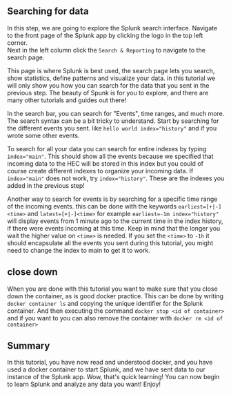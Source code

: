 ## Searching for data
In this step, we are going to explore the Splunk search interface. Navigate to the front page of the Splunk app by clicking the logo in the top left corner.  
Next in the left column click the ``Search & Reporting`` to navigate to the search page.  

This page is where Splunk is best used, the search page lets you search, show statistics, define patterns and visualize your data. in this tutorial we will only show you how you can search for the data that you sent in the previous step. The beauty of Spunk is for you to explore, and there are many other tutorials and guides out there!

In the search bar, you can search for "Events", time ranges, and much more. The search syntax can be a bit tricky to understand.
Start by searching for the different events you sent.
like `hello world index="history"` and if you wrote some other events.

To search for all your data you can search for entire indexes by typing `index="main"`. This should show all the events because we specified that incoming data to the HEC will be stored in this index but you could of course create different indexes to organize your incoming data. If `index="main"` does not work, try `index="history"`. These are the indexes you added in the previous step!

Another way to search for events is by searching for a specific time range of the incoming events. this can be done with the keywords `earliest=[+|-]<time>` and `latest=[+|-]<time>` for example `earliest=-1m index="history"` will display events from 1 minute ago to the current time in the index history, if there were events incoming at this time. Keep in mind that the longer you wait the higher value on `<time>` is needed. If you set the `<time>` to `-1h` it should encapsulate all the events you sent during this tutorial, you might need to change the index to main to get it to work.  


## close down
When you are done with this tutorial you want to make sure that you close down the container, as is good docker practice. This can be done by writing `docker container ls` and copying the unique identifier for the Splunk container. And then executing the command `docker stop <id of container>` and if you want to you can also remove the container with `docker rm <id of container>`

## Summary

In this tutorial, you have now read and understood docker, and you have used a docker container to start Splunk, and we have sent data to our instance of the Splunk app. Wow, that's quick learning! You can now begin to learn Splunk and analyze any data you want! Enjoy!

